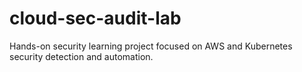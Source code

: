 # cloud-sec-audit-lab
Hands-on security learning project focused on AWS and Kubernetes security detection and automation.

